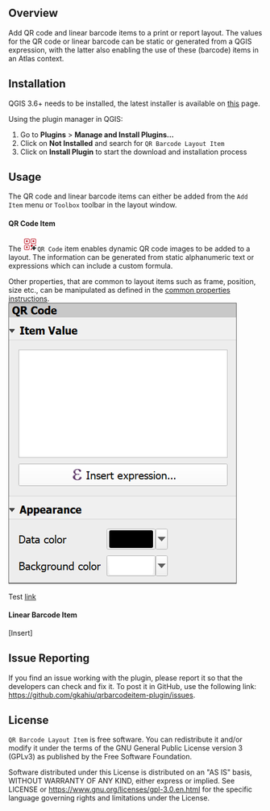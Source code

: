 ## Overview
Add QR code and linear barcode items to a print or report layout. 
The values for the QR code or linear barcode can be static or generated from a QGIS expression, with the 
latter also enabling the use of these (barcode) items in an Atlas context.

## Installation
QGIS 3.6+ needs to be installed, the latest installer is available 
on [this](https://qgis.org/en/site/forusers/download.html) page.

Using the plugin manager in QGIS:
1. Go to **Plugins** > **Manage and Install Plugins...**
2. Click on **Not Installed** and search for `QR Barcode Layout Item`
3. Click on **Install Plugin** to start the download and installation process

## <a name="pg_usage"></a>Usage
The QR code and linear barcode items can either be added from the `Add Item` menu or `Toolbox` toolbar in the layout window.

#### QR Code Item
The ![qr_code](images/qrcode_plus.png "QR code")`QR Code` item enables dynamic QR code images to be added to a layout. The information can be 
generated from static alphanumeric text or expressions which can include a custom formula.

Other properties, that are common to layout items such as frame, position, size etc., can be manipulated as defined in the 
[common properties instructions](https://docs.qgis.org/3.10/en/docs/user_manual/print_composer/composer_items/composer_items_options.html#items-common-properties).
![qr_code panel](images/qr_code_panel.png "QR code panel")

Test [link](#pg_usage)

#### Linear Barcode Item
[Insert]

## Issue Reporting
If you find an issue working with the plugin, please report it so that the developers can check and 
fix it. To post it in GitHub, use the following 
link: https://github.com/gkahiu/qrbarcodeitem-plugin/issues.

## License
`QR Barcode Layout Item` is free software. You can redistribute it and/or modify it under the terms of the GNU General 
Public License version 3 (GPLv3) as published by the Free Software Foundation. 

Software distributed under this 
License is distributed on an "AS IS" basis, WITHOUT WARRANTY OF ANY KIND, either express or implied. See LICENSE 
or https://www.gnu.org/licenses/gpl-3.0.en.html for the specific language governing rights and limitations under the License.
